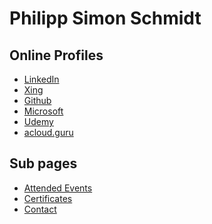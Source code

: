 # Philipp Simon Schmidt

## Online Profiles

- [LinkedIn](https://www.linkedin.com/in/philippsimonde)
- [Xing](https://www.xing.com/profile/PhilippSimon_Schmidt)
- [Github](https://github.com/philippsimon)
- [Microsoft](https://docs.microsoft.com/en-gb/users/philippsimon/)
- [Udemy](https://www.udemy.com/user/philipp-simon-schmidt/)
- [acloud.guru](https://acloud.guru/named/philippsimon)

## Sub pages

- [Attended Events](/attended-events)
  <li><a href="/certificates">Certificates</a></li>
  <li><a href="mailto:contact@philippsimon.de">Contact</a></li>
